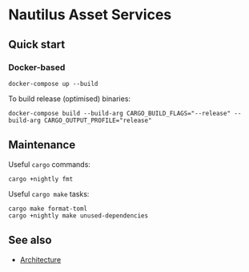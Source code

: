 # Nautilus Asset Services

## Quick start

### Docker-based

```shell
docker-compose up --build
```

To build release (optimised) binaries:

```shell
docker-compose build --build-arg CARGO_BUILD_FLAGS="--release" --build-arg CARGO_OUTPUT_PROFILE="release"
```

## Maintenance

Useful `cargo` commands:

```shell
cargo +nightly fmt
```

Useful `cargo make` tasks:

```shell
cargo make format-toml
cargo +nightly make unused-dependencies
```

## See also

- [Architecture](ARCHITECTURE.md)
